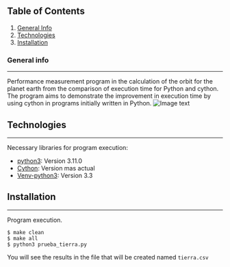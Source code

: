 ## Table of Contents
1. [General Info](#general-info)
2. [Technologies](#technologies)
3. [Installation](#installation)
### General info
***
Performance measurement program in the calculation of the orbit for the planet earth from the comparison of execution time for Python and cython. 
The program aims to demonstrate the improvement in execution time by using cython in programs initially written in Python.
![Image text](https://www.mundo-geo.es/uploads/s1/94/88/37/7/ilustracion-del-movimiento-de-la-tierra-alrededor-del-sol_1_1000x575.jpeg)
## Technologies
***
Necessary libraries for program execution:
* [python3](https://cutt.ly/7MwNffw): Version 3.11.0 
* [Cython](https://cython.readthedocs.io/en/latest/src/quickstart/install.html): Version mas actual
* [Venv-python3](https://docs.python.org/3/library/venv.html): Version 3.3
## Installation
***
Program execution. 
```
$ make clean
$ make all
$ python3 prueba_tierra.py
```
You will see the results in the file that will be created named ```tierra.csv``` 

